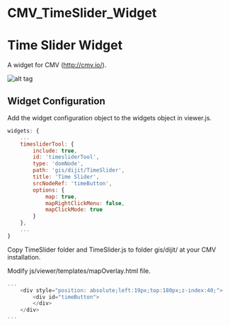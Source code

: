 # CMV_TimeSlider_Widget
# Time Slider Widget
A widget for CMV (http://cmv.io/).

![alt tag](https://github.com/vojvod/CMV_MapRefreshTimer_Widget/blob/master/img.jpg)

## Widget Configuration
Add the widget configuration object to the widgets object in viewer.js.
```javascript
widgets: {
    ...
    timesliderTool: {
        include: true,
        id: 'timesliderTool',
        type: 'domNode',
        path: 'gis/dijit/TimeSlider',
        title: 'Time Slider',
        srcNodeRef: 'timeButton',
        options: {
            map: true,
            mapRightClickMenu: false,
            mapClickMode: true
        }
    },
    ...
}
```
Copy TimeSlider folder and TimeSlider.js to folder gis/dijit/ at your CMV installation.

Modify js/viewer/templates/mapOverlay.html file.
```javascript
...
	<div style="position: absolute;left:19px;top:180px;z-index:40;">
        <div id="timeButton">
        </div>
    </div>
...
```